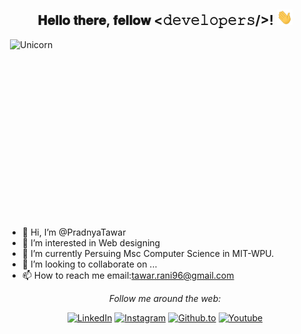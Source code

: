 <div align="center">
<h2> 𝐇𝐞𝐥𝐥𝐨 𝐭𝐡𝐞𝐫𝐞, 𝐟𝐞𝐥𝐥𝐨𝐰 <𝚍𝚎𝚟𝚎𝚕𝚘𝚙𝚎𝚛𝚜/>! <img src="https://github.com/ABSphreak/ABSphreak/blob/master/gifs/Hi.gif" width="25px" height="25px"></h2>
</div>
  <img align="right" width=500px height=300px alt="Unicorn" src="https://media.giphy.com/media/L1R1tvI9svkIWwpVYr/giphy.gif" /> 

- 👋 Hi, I’m @PradnyaTawar
- 👀 I’m interested in Web designing
- 🌱 I’m currently Persuing Msc Computer Science in MIT-WPU.
- 💞️ I’m looking to collaborate on ...
- 📫 How to reach me email:tawar.rani96@gmail.com 



<div align="center" width="50">

<i>Follow me around the web:</i><br>

  <!-- <a target="_blank" href="https://www.linkedin.com/in/pradnya-tawar-50a93516b/">🇱​🇮​🇳​🇰​🇪​🇩​🇮​🇳​</a> ●
  <a target="_blank" href="https://www.instagram.com/absphreak/">🇮​🇳​🇸​🇹​🇦​🇬​🇷​🇦​🇲​</a> ●
  <a target="_blank" href="https://github.com/PradnyaTawar">🇫​🇦​🇨​🇪​🇧​🇴​🇴​🇰​</a> ●
  <a target="_blank" href="https://open.spotify.com/">🇸​🇵​🇴​🇹​🇮​🇫​🇾​</a> -->
  
<a href="https://www.linkedin.com/in/pradnya-tawar-50a93516b/" target="_blank"><img src="https://img.shields.io/badge/LinkedIn-%230077B5.svg?&style=flat-square&logo=linkedin&logoColor=white" alt="LinkedIn"></a>
<a href="https://www.instagram.com/pradnya_tawar3/" target="_blank"><img src="https://img.shields.io/badge/Instagram-%23E4405F.svg?&style=flat-square&logo=instagram&logoColor=white" alt="Instagram"></a>
 <a href="https://github.com/PradnyaTawar" target="_blank"><img src="https://img.shields.io/badge/Github-%230A0A0A.svg?&style=flat-square&logo=Github&logoColor=white" alt="Github.to"></a>
<a href="https://www.youtube.com/channel/UC-xffIv4QZ4Y8TlO58siv_g" target="_blank"><img src="https://img.shields.io/badge/Youtube-%23E4405F.svg?&style=flat-square&logo=youtube&logoColor=white" alt="Youtube"></a>
</div>

<!---
PradnyaTawar/PradnyaTawar is a ✨ special ✨ repository because its `README.md` (this file) appears on your GitHub profile.
You can click the Preview link to take a look at your changes.
--->
